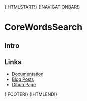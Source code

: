 {!HTMLSTART!}
{!NAVIGATIONBAR!}

# CoreWordsSearch

## Intro 

## Links

* [Documentation](./doxygen/index.html)
* [Blog Posts](./posts/)
* [Gihub Page](https://www.github.com/AmazingCow-Game-Core/CoreWordsSearch/)


{!FOOTER!}
{!HTMLEND!}
